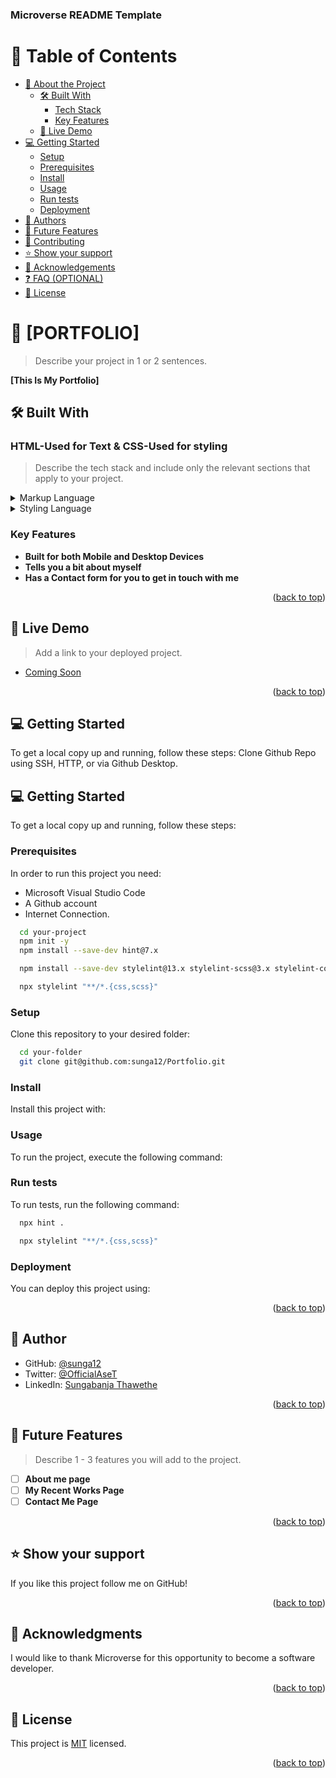 <a name="readme-top"></a>


  <h3><b>Microverse README Template</b></h3>

</div>


# 📗 Table of Contents

- [📖 About the Project](#about-project)
  - [🛠 Built With](#built-with)
    - [Tech Stack](#tech-stack)
    - [Key Features](#key-features)
  - [🚀 Live Demo](#live-demo)
- [💻 Getting Started](#getting-started)
  - [Setup](#setup)
  - [Prerequisites](#prerequisites)
  - [Install](#install)
  - [Usage](#usage)
  - [Run tests](#run-tests)
  - [Deployment](#triangular_flag_on_post-deployment)
- [👥 Authors](#authors)
- [🔭 Future Features](#future-features)
- [🤝 Contributing](#contributing)
- [⭐️ Show your support](#support)
- [🙏 Acknowledgements](#acknowledgements)
- [❓ FAQ (OPTIONAL)](#faq)
- [📝 License](#license)


# 📖 [PORTFOLIO] <a name="about-project"></a>

> Describe your project in 1 or 2 sentences.

**[This Is My Portfolio]** 

## 🛠 Built With <a name="built-with"></a>

### HTML-Used for Text & CSS-Used for styling <a name="tech-stack"></a>

> Describe the tech stack and include only the relevant sections that apply to your project.

<details>
  <summary>Markup Language</summary>
  <ul>
    <li><a href="https://html.com/">HTML</a></li>
  </ul>
</details>

<details>
  <summary>Styling Language</summary>
  <ul>
    <li><a href="https://web.dev/learn/css/">CSS</a></li>
  </ul>
</details>

### Key Features <a name="key-features"></a>

- **Built for both Mobile and Desktop Devices**
- **Tells you a bit about myself**
- **Has a Contact form for you to get in touch with me**

<p align="right">(<a href="#readme-top">back to top</a>)</p>

<!-- LIVE DEMO -->

## 🚀 Live Demo <a name="live-demo"></a>

> Add a link to your deployed project.

- [Coming Soon]("")

<p align="right">(<a href="#readme-top">back to top</a>)</p>

## 💻 Getting Started <a name="getting-started"></a>

To get a local copy up and running, follow these steps: Clone Github Repo using SSH, HTTP, or via Github Desktop.



## 💻 Getting Started <a name="getting-started"></a>

To get a local copy up and running, follow these steps:

### Prerequisites

In order to run this project you need: 

- Microsoft Visual Studio Code
- A Github account
- Internet Connection.

```sh
  cd your-project
  npm init -y  
  npm install --save-dev hint@7.x

  npm install --save-dev stylelint@13.x stylelint-scss@3.x stylelint-config-standard@21.x stylelint-csstree-validator@1.x

  npx stylelint "**/*.{css,scss}"
```

### Setup

Clone this repository to your desired folder:

```sh
  cd your-folder
  git clone git@github.com:sunga12/Portfolio.git
```

### Install

Install this project with:


### Usage

To run the project, execute the following command:


### Run tests

To run tests, run the following command:

```sh
  npx hint .

  npx stylelint "**/*.{css,scss}"
```

### Deployment

You can deploy this project using:


<p align="right">(<a href="#readme-top">back to top</a>)</p>



## 👥 Author <a name="authors"></a>

- GitHub: [@sunga12](https://github.com/sunga12)
- Twitter: [@OfficialAseT](https://twitter.com/OfficialAseT)
- LinkedIn: [Sungabanja Thawethe](https://www.linkedin.com/in/sungabanja-thawethe-b3419b142/)

<p align="right">(<a href="#readme-top">back to top</a>)</p>

<!-- FUTURE FEATURES -->

## 🔭 Future Features <a name="future-features"></a>

> Describe 1 - 3 features you will add to the project.

- [ ] **About me page**
- [ ] **My Recent Works Page**
- [ ] **Contact Me Page**

<p align="right">(<a href="#readme-top">back to top</a>)</p>

## ⭐️ Show your support <a name="support"></a>

If you like this project follow me on GitHub!

<p align="right">(<a href="#readme-top">back to top</a>)</p>


## 🙏 Acknowledgments <a name="acknowledgements"></a>

I would like to thank Microverse for this opportunity to become a software developer.

<p align="right">(<a href="#readme-top">back to top</a>)</p>



## 📝 License <a name="license"></a>

This project is [MIT](./LICENSE) licensed.

<p align="right">(<a href="#readme-top">back to top</a>)</p>
